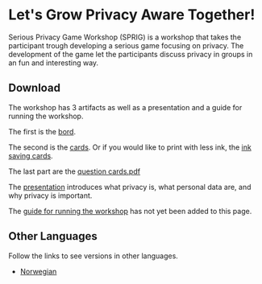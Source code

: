 # Let's Grow Privacy Aware Together!

Serious Privacy Game Workshop (SPRIG) is a workshop that takes the participant trough developing a serious game focusing on privacy. The development of the game let the participants discuss privacy in groups in an fun and interesting way.

## Download

The workshop has 3 artifacts as well as a presentation and a guide for running the workshop.

The first is the [bord](https://github.com/dagfs/sprig/raw/master/board.pdf).

The second is the [cards](https://github.com/dagfs/sprig/raw/master/cards.pdf). Or if you would like to print with less ink, the [ink saving cards](https://github.com/dagfs/sprig/raw/master/cards_color_saving.pdf).

The last part are the [question cards.pdf](https://github.com/dagfs/sprig/raw/master/question_cards.pdf)


The [presentation](https://github.com/dagfs/sprig/raw/master/presentation.pdf) introduces what privacy is, what personal data are, and why privacy is important.


The [guide for running the workshop]() has not yet been added to this page.

## Other Languages
Follow the links to see versions in other languages.

* [Norwegian]()
